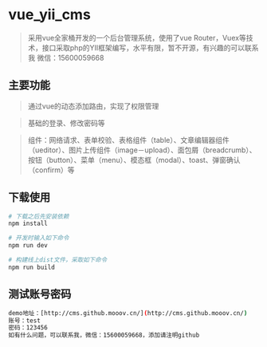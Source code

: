 # vue_yii_cms

> 采用vue全家桶开发的一个后台管理系统，使用了vue Router，Vuex等技术，接口采取php的YII框架编写，水平有限，暂不开源，有兴趣的可以联系我
> 微信：15600059668

## 主要功能
> 通过vue的动态添加路由，实现了权限管理

> 基础的登录、修改密码等

> 组件：网络请求、表单校验、表格组件（table）、文章编辑器组件（ueditor）、图片上传组件（image－upload）、面包屑（breadcrumb）、按钮（button）、菜单（menu）、模态框（modal）、toast、弹窗确认（confirm）等


## 下载使用

``` bash
# 下载之后先安装依赖
npm install

# 开发时输入如下命令
npm run dev

# 构建线上dist文件，采取如下命令
npm run build

```

## 测试账号密码

``` bash
demo地址：[http://cms.github.mooov.cn/](http://cms.github.mooov.cn/)
账号：test
密码：123456
如有什么问题，可以联系我，微信：15600059668，添加请注明github

```

